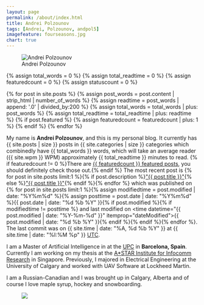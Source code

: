 ```yaml
---
layout: page
permalink: /about/index.html
title: Andrei Polzounov
tags: [Andrei, Polzounov, andpol5]
imagefeature: fourseasons.jpg
chart: true
---
```

<figure>
  <img src="{{ site.url }}/images/andpol5.jpg" alt="Andrei Polzounov">
  <figcaption>Andrei Polzounov</figcaption>
</figure>

{% assign total_words = 0 %}
{% assign total_readtime = 0 %}
{% assign featuredcount = 0 %}
{% assign statuscount = 0 %}

{% for post in site.posts %}
    {% assign post_words = post.content | strip_html | number_of_words %}
    {% assign readtime = post_words | append: '.0' | divided_by:200 %}
    {% assign total_words = total_words | plus: post_words %}
    {% assign total_readtime = total_readtime | plus: readtime %}
    {% if post.featured %}
    {% assign featuredcount = featuredcount | plus: 1 %}
    {% endif %}
{% endfor %}

My name is **Andrei Polzounov**, and this is my personal blog. It currently has {{ site.posts | size }} posts in {{ site.categories | size }} categories which combinedly have {{ total_words }} words, which will take an average reader ({{ site.wpm }} WPM) approximately <span class="time">{{ total_readtime }}</span> minutes to read. {% if featuredcount != 0 %}There are <a href="{{ site.url }}/featured">{{ featuredcount }} featured posts</a>, you should definitely check those out.{% endif %} The most recent post is {% for post in site.posts limit:1 %}{% if post.description %}<a href="{{ site.url }}{{ post.url }}" title="{{ post.description }}">"{{ post.title }}"</a>{% else %}<a href="{{ site.url }}{{ post.url }}" title="{{ post.description }}" title="Read more about {{ post.title }}">"{{ post.title }}"</a>{% endif %}{% endfor %} which was published on {% for post in site.posts limit:1 %}{% assign modifiedtime = post.modified | date: "%Y%m%d" %}{% assign posttime = post.date | date: "%Y%m%d" %}<time datetime="{{ post.date | date_to_xmlschema }}" class="post-time">{{ post.date | date: "%d %b %Y" }}</time>{% if post.modified %}{% if modifiedtime != posttime %} and last modified on <time datetime="{{ post.modified | date: "%Y-%m-%d" }}" itemprop="dateModified">{{ post.modified | date: "%d %b %Y" }}</time>{% endif %}{% endif %}{% endfor %}. The last commit was on {{ site.time | date: "%A, %d %b %Y" }} at {{ site.time | date: "%I:%M %p" }} [UTC](http://en.wikipedia.org/wiki/Coordinated_Universal_Time "Temps Universel Coordonné").

I am a Master of Artificial Intelligence in at the [UPC](http://masters.fib.upc.edu/) in **Barcelona, Spain**. Currently I am working on my thesis at the [A*STAR Institute for Infocomm Research](http://www.i2r.a-star.edu.sg/) in Singapore. Previously, I majored in Electrical Engineering at the University of Calgary and worked with UAV Software at Lockheed Martin.

I am a Russian-Canadian and I was brought up in Calgary, Alberta and of course I love maple syrup, hockey and snowboarding.

<figure>
  <a href="{{ site.url }}/images/about/CalgarySkyline.jpg"><img src="{{ site.url }}/images/about/CalgarySkyline.jpg"></a>
</figure>

